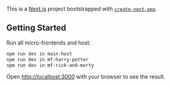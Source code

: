 This is a [Next.js](https://nextjs.org) project bootstrapped with [`create-next-app`](https://nextjs.org/docs/pages/api-reference/create-next-app).

## Getting Started

Run all micro-frontends and host:

```bash
npm run dev in main-host
npm run dev in mf-harry-potter
npm run dev in mf-rick-and-morty
```

Open [http://localhost:3000](http://localhost:3000) with your browser to see the result.
